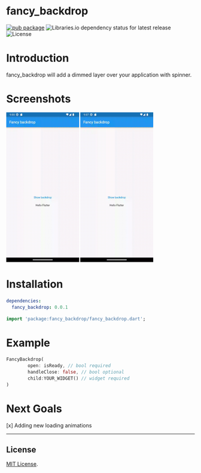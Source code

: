 # fancy_backdrop

[![pub package](https://img.shields.io/pub/v/fancy_backdrop.svg)](https://pub.dev/packages/fancy_backdrop)
![Libraries.io dependency status for latest release](https://img.shields.io/librariesio/release/pub/fancy_backdrop)
![License](https://img.shields.io/github/license/crow-dz/fancy_backdrop)


# Introduction

fancy_backdrop will add a dimmed layer over your application with spinner.

# Screenshots

<img src="https://raw.githubusercontent.com/crow-dz/hello_word/master/asstes/caseOne.gif" height="400px" alt="Screenshot"/>
<img src="https://raw.githubusercontent.com/crow-dz/hello_word/master/asstes/caseTwo.gif" height="400px" alt="Screenshot"/>

# Installation

```yaml
dependencies:
  fancy_backdrop: 0.0.1
```

```dart
import 'package:fancy_backdrop/fancy_backdrop.dart';
```

# Example


```dart
FancyBackdrop(
        open: isReady, // bool required
        handleClose: false, // bool optional 
        child:YOUR_WIDGET() // widget required
)
```
# Next Goals
 
 [x] Adding new loading animations


___


## License


[MIT License](https://github.com/crow-dz/fancy_backdrop/blob/master/LICENSE).

